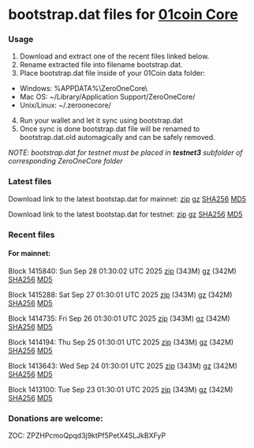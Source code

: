 # bootstrap.dat files for [01coin Core](https://01coin.io)

### Usage

1. Download and extract one of the recent files linked below.
2. Rename extracted file into filename bootstrap.dat.
3. Place bootstrap.dat file inside of your 01Coin data folder:
 - Windows: %APPDATA%\ZeroOneCore\
 - Mac OS: ~/Library/Application Support/ZeroOneCore/
 - Unix/Linux: ~/.zeroonecore/
4. Run your wallet and let it sync using bootstrap.dat
5. Once sync is done bootstrap.dat file will be renamed to bootstrap.dat.old automagically and can be safely removed.

_NOTE: bootstrap.dat for testnet must be placed in **testnet3** subfolder of corresponding ZeroOneCore folder_

### Latest files
Download link to the latest bootstap.dat for mainnet: [zip](https://files.01coin.io/mainnet/bootstrap.dat.zip) [gz](https://files.01coin.io/mainnet/bootstrap.dat.tar.gz) [SHA256](https://files.01coin.io/mainnet/sha256.txt) [MD5](https://files.01coin.io/mainnet/md5.txt)

Download link to the latest bootstap.dat for testnet: [zip](https://files.01coin.io/testnet/bootstrap.dat.zip) [gz](https://files.01coin.io/testnet/bootstrap.dat.tar.gz) [SHA256](https://files.01coin.io/testnet/sha256.txt) [MD5](https://files.01coin.io/testnet/md5.txt)

### Recent files

#### For mainnet:

Block 1415840: Sun Sep 28 01:30:02 UTC 2025 [zip](https://files.01coin.io/mainnet/2025-09-28/bootstrap.dat.zip) (343M) [gz](https://files.01coin.io/mainnet/2025-09-28/bootstrap.dat.tar.gz) (342M) [SHA256](https://files.01coin.io/mainnet/2025-09-28/sha256.txt) [MD5](https://files.01coin.io/mainnet/2025-09-28/md5.txt)

Block 1415288: Sat Sep 27 01:30:01 UTC 2025 [zip](https://files.01coin.io/mainnet/2025-09-27/bootstrap.dat.zip) (343M) [gz](https://files.01coin.io/mainnet/2025-09-27/bootstrap.dat.tar.gz) (342M) [SHA256](https://files.01coin.io/mainnet/2025-09-27/sha256.txt) [MD5](https://files.01coin.io/mainnet/2025-09-27/md5.txt)

Block 1414735: Fri Sep 26 01:30:01 UTC 2025 [zip](https://files.01coin.io/mainnet/2025-09-26/bootstrap.dat.zip) (343M) [gz](https://files.01coin.io/mainnet/2025-09-26/bootstrap.dat.tar.gz) (342M) [SHA256](https://files.01coin.io/mainnet/2025-09-26/sha256.txt) [MD5](https://files.01coin.io/mainnet/2025-09-26/md5.txt)

Block 1414194: Thu Sep 25 01:30:01 UTC 2025 [zip](https://files.01coin.io/mainnet/2025-09-25/bootstrap.dat.zip) (343M) [gz](https://files.01coin.io/mainnet/2025-09-25/bootstrap.dat.tar.gz) (342M) [SHA256](https://files.01coin.io/mainnet/2025-09-25/sha256.txt) [MD5](https://files.01coin.io/mainnet/2025-09-25/md5.txt)

Block 1413643: Wed Sep 24 01:30:01 UTC 2025 [zip](https://files.01coin.io/mainnet/2025-09-24/bootstrap.dat.zip) (343M) [gz](https://files.01coin.io/mainnet/2025-09-24/bootstrap.dat.tar.gz) (342M) [SHA256](https://files.01coin.io/mainnet/2025-09-24/sha256.txt) [MD5](https://files.01coin.io/mainnet/2025-09-24/md5.txt)

Block 1413100: Tue Sep 23 01:30:01 UTC 2025 [zip](https://files.01coin.io/mainnet/2025-09-23/bootstrap.dat.zip) (343M) [gz](https://files.01coin.io/mainnet/2025-09-23/bootstrap.dat.tar.gz) (342M) [SHA256](https://files.01coin.io/mainnet/2025-09-23/sha256.txt) [MD5](https://files.01coin.io/mainnet/2025-09-23/md5.txt)


### Donations are welcome:

ZOC: ZPZHPcmoQpqd3j9ktPf5PetX4SLJkBXFyP
